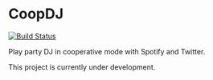 # CoopDJ
[![Build Status](https://travis-ci.org/emptyflash/CoopDJ.svg?branch=master)](https://travis-ci.org/emptyflash/CoopDJ)

Play party DJ in cooperative mode with Spotify and Twitter. 

This project is currently under development.
